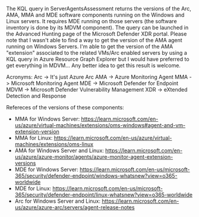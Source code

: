 The KQL query in ServerAgentsAssessment returns the versions of the Arc, AMA, MMA and MDE software components running on the Windows and Linux servers.
It requires MDE running on those servers (the software inventory is done by its MDVM component). The query can be launched in the Advanced Hunting page of the Microsoft Defender XDR portal.
Please note that I wasn't able to find a way to get the version of the AMA agent running on Windows Servers. I'm able to get the version of the AMA "extension" associated to the related VMs/Arc enabled servers by using a KQL query in Azure Resource Graph Explorer but I would have preferred to get everything in MDVM... Any better idea to get this result is welcome.

Acronyms:
Arc -> It's just Azure Arc
AMA -> Azure Monitoring Agent
MMA -> Microsoft Monitoring Agent
MDE -> Microsoft Defender for Endpoint
MDVM -> Microsoft Defender Vulnerability Management
XDR -> eXtended Detection and Response

Refereces of the versions of these components: 
* MMA for Windows Server: https://learn.microsoft.com/en-us/azure/virtual-machines/extensions/oms-windows#agent-and-vm-extension-version
* MMA for Linux: https://learn.microsoft.com/en-us/azure/virtual-machines/extensions/oms-linux
* AMA for Windows Server  and Linux: https://learn.microsoft.com/en-us/azure/azure-monitor/agents/azure-monitor-agent-extension-versions
* MDE for Windows Server: https://learn.microsoft.com/en-us/microsoft-365/security/defender-endpoint/windows-whatsnew?view=o365-worldwide
* MDE for Linux: https://learn.microsoft.com/en-us/microsoft-365/security/defender-endpoint/linux-whatsnew?view=o365-worldwide
* Arc for Windows Server and Linux: https://learn.microsoft.com/en-us/azure/azure-arc/servers/agent-release-notes


